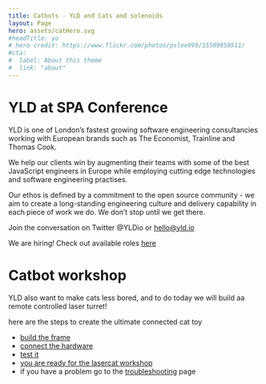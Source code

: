 ```yaml
---
title: Catbots - YLD and Cats and solenoids
layout: Page
hero: assets/catHero.svg
#headTitle: yo
# hero credit: https://www.flickr.com/photos/pslee999/15589950511/
#cta:
#  label: About this theme
#  link: "about"
---
```


# YLD at SPA Conference

YLD is one of London’s fastest growing software engineering consultancies
working with European brands such as The Economist, Trainline and Thomas Cook.

We help our clients win by augmenting their teams with some of the best
JavaScript engineers in Europe while employing cutting edge technologies and
software engineering practises. 

Our ethos is defined by a commitment to the open source community - we aim to
create a long-standing engineering culture and delivery capability in each
piece of work we do. We don’t stop until we get there. 

Join the conversation on Twitter @YLDio or hello@yld.io

We are hiring! Check out available roles [here](https://yld.breezy.hr/)

# Catbot workshop

YLD also want to make cats less bored, and to do today we will build aa remote controlled laser turret!

here are the steps to create the ultimate connected cat toy

- [build the frame][1]
- [connect the hardware][2]
- [test it][3]
- [you are ready for the lasercat workshop][4]
- if you have a problem go to the [troubleshooting][5] page


[1]:/catbot/v4/
[2]:/catbot/connect/
[3]:/catbot/test/
[4]:/catbot/lasercat/
[5]:/catbot/troubleshooting/

